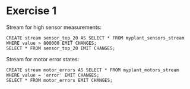 # Exercise 1

Stream for high sensor measurements:

```
CREATE stream sensor_top_20 AS SELECT * FROM myplant_sensors_stream WHERE value > 800000 EMIT CHANGES;
SELECT * FROM sensor_top_20 EMIT CHANGES;
```

Stream for motor error states:

```
CREATE stream motor_errors AS SELECT * FROM myplant_motors_stream WHERE value = 'error' EMIT CHANGES;
SELECT * FROM motor_errors EMIT CHANGES;
```
